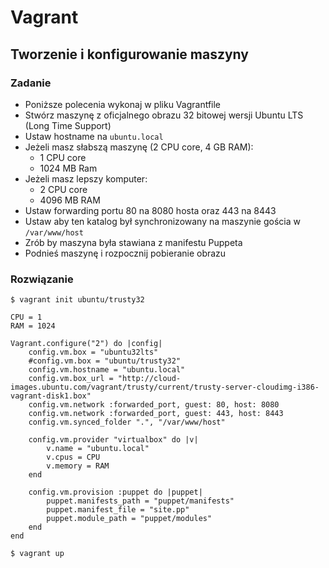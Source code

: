 # Vagrant

## Tworzenie i konfigurowanie maszyny

### Zadanie

- Poniższe polecenia wykonaj w pliku Vagrantfile
- Stwórz maszynę z oficjalnego obrazu 32 bitowej wersji Ubuntu LTS (Long Time Support)
- Ustaw hostname na `ubuntu.local`
- Jeżeli masz słabszą maszynę (2 CPU core, 4 GB RAM):
	- 1 CPU core
	- 1024 MB Ram
- Jeżeli masz lepszy komputer:
	- 2 CPU core
	- 4096 MB RAM
- Ustaw forwarding portu 80 na 8080 hosta oraz 443 na 8443
- Ustaw aby ten katalog był synchronizowany na maszynie gościa w `/var/www/host`
- Zrób by maszyna była stawiana z manifestu Puppeta
- Podnieś maszynę i rozpocznij pobieranie obrazu

### Rozwiązanie

	$ vagrant init ubuntu/trusty32

```Vagrantfile
CPU = 1
RAM = 1024

Vagrant.configure("2") do |config|
	config.vm.box = "ubuntu32lts"
	#config.vm.box = "ubuntu/trusty32"
	config.vm.hostname = "ubuntu.local"
	config.vm.box_url = "http://cloud-images.ubuntu.com/vagrant/trusty/current/trusty-server-cloudimg-i386-vagrant-disk1.box"
	config.vm.network :forwarded_port, guest: 80, host: 8080
	config.vm.network :forwarded_port, guest: 443, host: 8443
	config.vm.synced_folder ".", "/var/www/host"

	config.vm.provider "virtualbox" do |v|
	    v.name = "ubuntu.local"
	    v.cpus = CPU
		v.memory = RAM
	end

	config.vm.provision :puppet do |puppet|
		puppet.manifests_path = "puppet/manifests"
		puppet.manifest_file = "site.pp"
		puppet.module_path = "puppet/modules"
	end
end
```

	$ vagrant up

